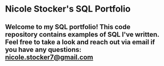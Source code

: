 # Nicole Stocker's SQL Portfolio

## Welcome to my SQL portfolio! This code repository contains examples of SQL I've written. Feel free to take a look and reach out via email if you have any questions: nicole.stocker7@gmail.com
